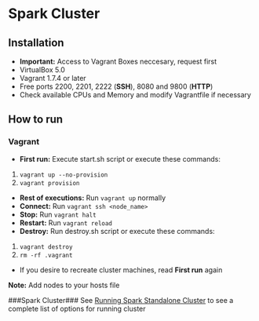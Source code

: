 # Spark Cluster #

## Installation ##

* **Important:** Access to Vagrant Boxes neccesary, request first
* VirtualBox 5.0
* Vagrant 1.7.4 or later
* Free ports 2200, 2201, 2222 (**SSH**), 8080 and 9800 (**HTTP**)
* Check available CPUs and Memory and modify Vagrantfile if necessary


## How to run ##

### Vagrant ###
* **First run:** Execute start.sh script or execute these commands:
1. ```vagrant up --no-provision```
2. ```vagrant provision```
* **Rest of executions:** Run ```vagrant up``` normally
* **Connect:** Run ```vagrant ssh <node_name>```
* **Stop:** Run ```vagrant halt```
* **Restart:** Run ```vagrant reload```
* **Destroy:** Run destroy.sh script or execute these commands:
1. ```vagrant destroy```
2. ```rm -rf .vagrant```
* If you desire to recreate cluster machines, read **First run** again

**Note:** Add nodes to your hosts file

###Spark Cluster###
See [Running Spark Standalone Cluster](http://spark.apache.org/docs/latest/spark-standalone.html) to see a complete list of options for running cluster
